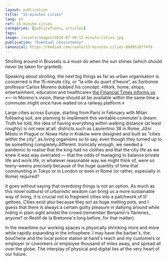 ```yaml
---
layout: publication
title: "15-minutes cities"
lang: en
ref: 15-minute-cities
categories: [publications, articles]
tags:
image: /assets/images/2020-07-30-15-minute-cities.jpg
publication: "Eventual Consistency"
canonical: https://medium.com/reale/15-minutes-cities-8809510ff4f6
---
```


Strolling around in Brussels is a must-do when the sun shines (which should never be taken for granted).

Speaking about strolling, the next big things as far as urban organisation is concerned is the 15-minute city, or “la ville du quart d'heure”, as Sorbonne professor Carlos Moreno dubbed his concept. «Work, home, shops, entertainment, education and healthcare» [the Financial Times informs us](https://www.ft.com/content/c1a53744-90d5-4560-9e3f-17ce06aba69a) «— in Moreno's vision, these should all be available within the same time a commuter might once have waited on a railway platform.»

Large cities across Europe, starting from Paris in February with Milan following suit, are planning to implement this veritable commuter's dream. Truth be told, the idea of having everything within walking distance (at least roughly) is not new at all: districts such as Laurentino 38 in Rome, Jižní Město in Prague or Nowa Huta in Kraków were designed and built as “cities within the city”, as living organisms so to say, even though they turned up to be something completely different. Ironically enough, we needed a pandemic to realise that the king had no clothes and that the city life as we knew it was way overrated — that the odds of managing to balance private life and work life, in whatever reasonable way we might think of, were so teeny-weeny precisely because of the huge quantity of time that communiting in Tokyo or in London or even in Rome (or rather, especially in Rome) required?

It goes without saying that overdoing things is not an option. As much as this novel outburst of urbanistic wisdom can bring us a more sustainable way of living, it is crucial not to fragment cities into a patchwork of lil' gettoes. Cities exist also because they act as huge melting pots, and I guess that there is always a certain guilty pleasure in dallying around while hiding in plain sight amidst the crowd (remember Benjamin's flâneries, anyone? or Restif de la Bretonne's long before, for that matter).

In the meantime our working spaces is physically shrinking more and more while rapidly expanding in the infosphere. I may have the barber's, the boucherie and the local police station at hand's reach and my customers or employer or coworkers or employee thousand of miles away, and spread all over the globe. The interplay of physical and digital lies at the very heart of our future.
